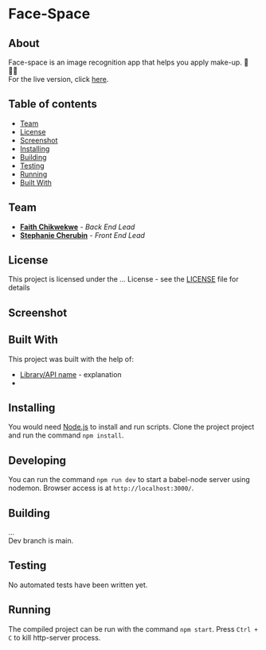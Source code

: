 # Face-Space

## About
Face-space is an image recognition app that helps you apply make-up. 💄 💅🏾<br>
For the live version, click [here](http://...).

## Table of contents
* [Team](#team)
* [License](#license)
* [Screenshot](#screenshot)
* [Installing](#installing)
* [Building](#building)
* [Testing](#testing)
* [Running](#running)
* [Built With](#built-with)

## Team
* **[Faith Chikwekwe](https://github.com/fchikwekwe)** - *Back End Lead*
* **[Stephanie Cherubin](https://github.com/StephanieCherubin)** - *Front End Lead*

## License
This project is licensed under the ... License - see the [LICENSE](https://github.com/fchikwekwe/...) file for details

## Screenshot


## Built With
This project was built with the help of: 
* [Library/API name](url) - explanation
*

## Installing
You would need [Node.js](https://nodejs.org) to install and run scripts.
Clone the project project and run the command `npm install`.

## Developing
You can run the command `npm run dev` to start a babel-node server using nodemon. Browser access is at `http://localhost:3000/`.

## Building
...<br>
Dev branch is main. 

## Testing
No automated tests have been written yet.

## Running
The compiled project can be run with the command `npm start`. Press `Ctrl + C` to kill http-server process.
